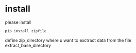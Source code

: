 # install
please install 
```txt
pip install zipfile
```

define zip_directory where u want to exctract data from the file extract_base_directory

